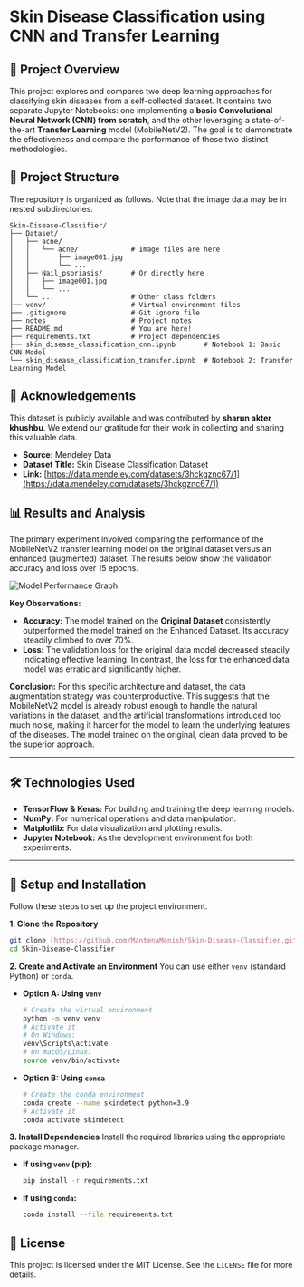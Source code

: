 # Skin Disease Classification using CNN and Transfer Learning

## 📖 Project Overview

This project explores and compares two deep learning approaches for classifying skin diseases from a self-collected dataset. It contains two separate Jupyter Notebooks: one implementing a **basic Convolutional Neural Network (CNN) from scratch**, and the other leveraging a state-of-the-art **Transfer Learning** model (MobileNetV2). The goal is to demonstrate the effectiveness and compare the performance of these two distinct methodologies.

## 📂 Project Structure

The repository is organized as follows. Note that the image data may be in nested subdirectories.

```
Skin-Disease-Classifier/
├── Dataset/
│   ├── acne/
│   │   └── acne/             # Image files are here
│   │       ├── image001.jpg
│   │       └── ...
│   ├── Nail_psoriasis/       # Or directly here
│   │   ├── image001.jpg
│   │   └── ...
│   └── ...                   # Other class folders
├── venv/                     # Virtual environment files
├── .gitignore                # Git ignore file
├── notes                     # Project notes
├── README.md                 # You are here!
├── requirements.txt          # Project dependencies
├── skin_disease_classification_cnn.ipynb       # Notebook 1: Basic CNN Model
└── skin_disease_classification_transfer.ipynb  # Notebook 2: Transfer Learning Model
```

## 🙏 Acknowledgements

This dataset is publicly available and was contributed by **sharun akter khushbu**. We extend our gratitude for their work in collecting and sharing this valuable data.

-   **Source:** Mendeley Data
-   **Dataset Title:** Skin Disease Classification Dataset
-   **Link:** [https://data.mendeley.com/datasets/3hckgznc67/1](https://data.mendeley.com/datasets/3hckgznc67/1)


## 📊 Results and Analysis

The primary experiment involved comparing the performance of the MobileNetV2 transfer learning model on the original dataset versus an enhanced (augmented) dataset. The results below show the validation accuracy and loss over 15 epochs.

![Model Performance Graph](https://i.imgur.com/v8T8qfH.png)

**Key Observations:**

-   **Accuracy:** The model trained on the **Original Dataset** consistently outperformed the model trained on the Enhanced Dataset. Its accuracy steadily climbed to over 70%.
-   **Loss:** The validation loss for the original data model decreased steadily, indicating effective learning. In contrast, the loss for the enhanced data model was erratic and significantly higher.

**Conclusion:**
For this specific architecture and dataset, the data augmentation strategy was counterproductive. This suggests that the MobileNetV2 model is already robust enough to handle the natural variations in the dataset, and the artificial transformations introduced too much noise, making it harder for the model to learn the underlying features of the diseases. The model trained on the original, clean data proved to be the superior approach.

---

## 🛠️ Technologies Used

-   **TensorFlow & Keras:** For building and training the deep learning models.
-   **NumPy:** For numerical operations and data manipulation.
-   **Matplotlib:** For data visualization and plotting results.
-   **Jupyter Notebook:** As the development environment for both experiments.

---

## 🚀 Setup and Installation

Follow these steps to set up the project environment.

**1. Clone the Repository**

```bash
git clone [https://github.com/MantenaMonish/Skin-Disease-Classifier.git](https://github.com/MantenaMonish/Skin-Disease-Classifier.git)
cd Skin-Disease-Classifier
```

**2. Create and Activate an Environment**
You can use either `venv` (standard Python) or `conda`.

-   **Option A: Using `venv`**
    ```bash
    # Create the virtual environment
    python -m venv venv
    # Activate it
    # On Windows:
    venv\Scripts\activate
    # On macOS/Linux:
    source venv/bin/activate
    ```

-   **Option B: Using `conda`**
    ```bash
    # Create the conda environment
    conda create --name skindetect python=3.9
    # Activate it
    conda activate skindetect
    ```

**3. Install Dependencies**
Install the required libraries using the appropriate package manager.

-   **If using `venv` (pip):**
    ```bash
    pip install -r requirements.txt
    ```

-   **If using `conda`:**
    ```bash
    conda install --file requirements.txt
    ```


## 📄 License

This project is licensed under the MIT License. See the `LICENSE` file for more details.
